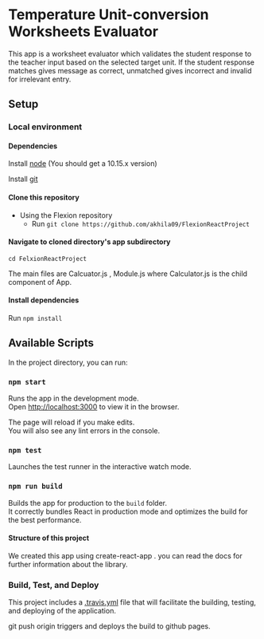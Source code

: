 # Temperature Unit-conversion Worksheets Evaluator
 This app is a worksheet evaluator which validates the student response to the teacher input based on the selected target unit. If the student response matches gives message as correct, unmatched gives incorrect and invalid for irrelevant entry.


## Setup
### Local environment
#### Dependencies
Install [node](https://nodejs.org/en/) (You should get a 10.15.x version)

Install [git](https://git-scm.com/)

#### Clone this repository

- Using the Flexion repository
  - Run `git clone https://github.com/akhila09/FlexionReactProject`


#### Navigate to cloned directory's app subdirectory

`cd FelxionReactProject`

The main files are Calcuator.js , Module.js  where Calculator.js is the child component of App.

#### Install dependencies
Run `npm install`

## Available Scripts

In the project directory, you can run:

### `npm start`

Runs the app in the development mode.<br>
Open [http://localhost:3000](http://localhost:3000) to view it in the browser.

The page will reload if you make edits.<br>
You will also see any lint errors in the console.

### `npm test`

Launches the test runner in the interactive watch mode.<br>


### `npm run build`

Builds the app for production to the `build` folder.<br>
It correctly bundles React in production mode and optimizes the build for the best performance.

#### Structure of this project

We created this app using create-react-app . you can read the docs for further information about the library.

### Build, Test, and Deploy

This project includes a [.travis.yml](.travis.yml) file that will facilitate the building, testing, and deploying of the application. 

git push origin <branch-name> triggers and deploys the build to github pages.


